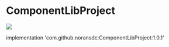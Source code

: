 # ComponentLibProject


[![](https://jitpack.io/v/noransdc/ComponentLibProject.svg)](https://jitpack.io/#noransdc/ComponentLibProject)

implementation 'com.github.noransdc:ComponentLibProject:1.0.1'

